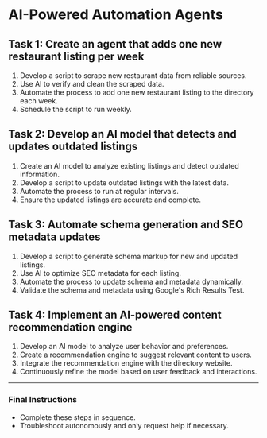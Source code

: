 # AI-Powered Automation Agents

## Task 1: Create an agent that adds one new restaurant listing per week
1. Develop a script to scrape new restaurant data from reliable sources.
2. Use AI to verify and clean the scraped data.
3. Automate the process to add one new restaurant listing to the directory each week.
4. Schedule the script to run weekly.

## Task 2: Develop an AI model that detects and updates outdated listings
1. Create an AI model to analyze existing listings and detect outdated information.
2. Develop a script to update outdated listings with the latest data.
3. Automate the process to run at regular intervals.
4. Ensure the updated listings are accurate and complete.

## Task 3: Automate schema generation and SEO metadata updates
1. Develop a script to generate schema markup for new and updated listings.
2. Use AI to optimize SEO metadata for each listing.
3. Automate the process to update schema and metadata dynamically.
4. Validate the schema and metadata using Google's Rich Results Test.

## Task 4: Implement an AI-powered content recommendation engine
1. Develop an AI model to analyze user behavior and preferences.
2. Create a recommendation engine to suggest relevant content to users.
3. Integrate the recommendation engine with the directory website.
4. Continuously refine the model based on user feedback and interactions.

---

### Final Instructions
- Complete these steps in sequence.
- Troubleshoot autonomously and only request help if necessary.

